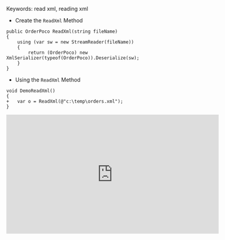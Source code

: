 Keywords: read xml, reading xml
* Create the `ReadXml` Method
```csdiff
public OrderPoco ReadXml(string fileName)
{
    using (var sw = new StreamReader(fileName))
    {
        return (OrderPoco) new XmlSerializer(typeof(OrderPoco)).Deserialize(sw);
    }
}
```

* Using the `ReadXml` Method
```csdiff
void DemoReadXml()
{
+   var o = ReadXml(@"c:\temp\orders.xml");
}
```

<iframe width="560" height="315" src="https://www.youtube.com/embed/a70zevpIu1g?list=PL1DEQjXG2xnIpyKeZmM66PL2bbuUyhyNE" frameborder="0" allowfullscreen></iframe>